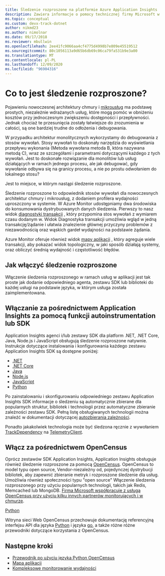 ```yaml
---
title: Śledzenie rozproszone na platformie Azure Application Insights | Microsoft Docs
description: Zawiera informacje o pomocy technicznej firmy Microsoft w zakresie śledzenia rozproszonego przez nasze partnerstwo w projekcie OpenCensus
ms.topic: conceptual
ms.custom: devx-track-dotnet
author: nikmd23
ms.author: nimolnar
ms.date: 09/17/2018
ms.reviewer: mbullwin
ms.openlocfilehash: 2ee41fc9066aa4cf4775d4998b7e809e45519512
ms.sourcegitcommit: 80c1056113a9d65b6db69c06ca79fa531b9e3a00
ms.translationtype: MT
ms.contentlocale: pl-PL
ms.lasthandoff: 12/09/2020
ms.locfileid: "96904316"
---
```

# <a name="what-is-distributed-tracing"></a>Co to jest śledzenie rozproszone?

Pojawieniu nowoczesnej architektury chmury i [mikrousług](https://azure.com/microservices) ma podstawę prostych, niezależnie wdrażanych usług, które mogą pomóc w obniżeniu kosztów przy jednoczesnym zwiększeniu dostępności i przepływności. Jednak chociaż te przesunięcia zostały łatwiejsze do zrozumienia w całości, są one bardziej trudne do odłożenia i debugowania.

W przypadku architektur monolitycznych wykorzystamy do debugowania z stosów wywołań. Stosy wywołań to doskonały narzędzia do wyświetlania przepływu wykonania (Metoda wywołana metoda B, która nazywana metodą C), wraz ze szczegółami i parametrami dotyczącymi każdego z tych wywołań. Jest to doskonałe rozwiązanie dla monolitów lub usług działających w ramach jednego procesu, ale jak debugować, gdy wywołanie odbywa się na granicy procesu, a nie po prostu odwołaniem do lokalnego stosu? 

Jest to miejsce, w którym nastąpi śledzenie rozproszone.  

Śledzenie rozproszone to odpowiednik stosów wywołań dla nowoczesnych architektur chmury i mikrousług, z dodaniem profilera wydajności uproszczony w systemie. W Azure Monitor udostępniamy dwa środowiska do konsumowania dystrybuowanych danych śledzenia. Pierwszy to nasz widok [diagnostyki transakcji](./transaction-diagnostics.md) , który przypomina stos wywołań z wymiarem czasu dodanym w. Widok Diagnostyka transakcji umożliwia wgląd w jedną transakcję/żądanie i ułatwia znalezienie głównej przyczyny problemów z niezawodnością oraz wąskich gardeł wydajności na podstawie żądania.

Azure Monitor oferuje również widok [mapy aplikacji](./app-map.md) , który agreguje wiele transakcji, aby pokazać widok topologiczny, w jaki sposób działają systemy, oraz obliczyć średnią wydajność i częstotliwość błędów. 

## <a name="how-to-enable-distributed-tracing"></a>Jak włączyć śledzenie rozproszone

Włączenie śledzenia rozproszonego w ramach usług w aplikacji jest tak proste jak dodanie odpowiedniego agenta, zestawu SDK lub biblioteki do każdej usługi na podstawie języka, w którym usługa została zaimplementowana.

## <a name="enabling-via-application-insights-through-auto-instrumentation-or-sdks"></a>Włączanie za pośrednictwem Application Insights za pomocą funkcji autoinstrumentation lub SDK

Application Insights agenci i/lub zestawy SDK dla platform .NET, .NET Core, Java, Node.js i JavaScript obsługują śledzenie rozproszone natywnie. Instrukcje dotyczące instalowania i konfigurowania każdego zestawu Application Insights SDK są dostępne poniżej:

* [.NET](asp-net.md)
* [.NET Core](asp-net-core.md)
* [Java](./java-in-process-agent.md)
* [Node.js](../learn/nodejs-quick-start.md)
* [JavaScript](./javascript.md)
* [Python](opencensus-python.md)

Po zainstalowaniu i skonfigurowaniu odpowiedniego zestawu Application Insights SDK informacje o śledzeniu są automatycznie zbierane dla popularnych struktur, bibliotek i technologii przez automatyczne zbieranie zależności zestawu SDK. Pełną listę obsługiwanych technologii można znaleźć w dokumentacji dotyczącej [autozbierania zależności](./auto-collect-dependencies.md).

 Ponadto jakakolwiek technologia może być śledzona ręcznie z wywołaniem [TrackDependency](./api-custom-events-metrics.md) na [TelemetryClient](./api-custom-events-metrics.md).

## <a name="enable-via-opencensus"></a>Włącz za pośrednictwem OpenCensus

Oprócz zestawów SDK Application Insights, Application Insights obsługuje również śledzenie rozproszone za pomocą [OpenCensus](https://opencensus.io/). OpenCensus to model typu open source, Vendor-niezależny od, pojedynczej dystrybucji bibliotek, aby zapewnić zbieranie metryk i rozproszone śledzenie dla usług. Umożliwia również społeczności typu "open source" Włączenie śledzenia rozproszonego przy użyciu popularnych technologii, takich jak Redis, Memcached lub MongoDB. [Firma Microsoft współpracuje z usługą OpenCensus przy użyciu kilku innych partnerów monitorujących i w chmurze](https://open.microsoft.com/2018/06/13/microsoft-joins-the-opencensus-project/).

[Python](opencensus-python.md) 

Witryna sieci Web OpenCensus przechowuje dokumentację referencyjną interfejsu API dla języka [Python](https://opencensus.io/api/python/trace/usage.html) i języka [go](https://godoc.org/go.opencensus.io), a także różne różne przewodniki dotyczące korzystania z OpenCensus. 

## <a name="next-steps"></a>Następne kroki

* [Przewodnik po użyciu języka Python OpenCensus](https://opencensus.io/api/python/trace/usage.html)
* [Mapa aplikacji](./app-map.md)
* [Kompleksowe monitorowanie wydajności](../learn/tutorial-performance.md)

